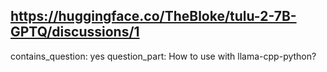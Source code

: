## https://huggingface.co/TheBloke/tulu-2-7B-GPTQ/discussions/1

contains_question: yes
question_part: How to use with llama-cpp-python?